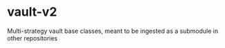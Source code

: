# vault-v2
Multi-strategy vault base classes, meant to be ingested as a submodule in other repositories
